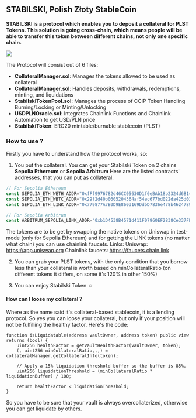 ## STABILSKI, Polish Złoty StableCoin

**STABILSKI is a protocol which enables you to deposit a collateral for PLST Tokens. This solution is going cross-chain, which means people will be able to transfer this token between different chains, not only one specific chain.**

![](https://pbs.twimg.com/profile_banners/1937397911677206529/1750747440/1500x500)

The Protocol will consist out of 6 files:

- **CollateralManager.sol**: Manages the tokens allowed to be used as collateral
- **CollateralManager.sol**: Handles deposits, withdrawals, redemptions, minting, and liquidations
- **StabilskiTokenPool.sol**: Manages the process of CCIP Token Handling Burning/Locking or Minting/Unlocking 
- **USDPLNOracle.sol**: Integrates Chainlink Functions and Chainlink Automation to get USD/PLN price
- **StabilskiToken**: ERC20 mintable/burnable stablecoin (PLST)

### How to use ?
Firstly you have to understand how the protocol works, so:

1. You put the collateral. You can get your Stabilski Token on 2 chains **Sepolia Ethereum** or **Sepolia Arbitrum**
Here are the listed contracts' addresses, that you can put as collateral.
```javascript
// For Sepolia Ethereum
const SEPOLIA_ETH_WETH_ADDR="0xfFf9976782d46CC05630D1f6eBAb18b2324d6B14"
const SEPOLIA_ETH_WBTC_ADDR="0x29f2d40b0605204364af54ec677bd022da425d03"
const SEPOLIA_ETH_LINK_ADDR="0x779877A7B0D9E8603169DdbD7836e478b4624789"

// For Sepolia Arbitrum 
const ARBITRUM_SEPOLIA_LINK_ADDR="0xb1D4538B4571d411F07960EF2838Ce337FE1E80E"
```
The tokens are to be get by swapping the native tokens on Uniswap in test-mode (only for Sepolia Ethereum) and for getting the LINK tokens (no matter what chain) you can use chainlink faucets.
Links:
Uniswap: https://app.uniswap.org
Chainlink faucets: https://faucets.chain.link

2. You can grab your PLST tokens, with the only condition that you borrow less than your collateral is worth based on minCollateralRatio (on different tokens it differs, on some it's 120% in other 150%)

3. You can enjoy Stabilski Token ☺️

#### How can I loose my collateral ?
Where as the name said it's collateral-based stablecoin, it is a lending protocol. So yes you can loose your collateral, but only if your position will not be fulfilling the healthy factor. Here's the code:
```solidity
function isLiquidatable(address vaultOwner, address token) public view returns (bool) {
    uint256 healthFactor = getVaultHealthFactor(vaultOwner, token);
    (, uint256 minCollateralRatio,,,) = collateralManager.getCollateralInfo(token);
    
    // Apply a 15% liquidation threshold buffer so the buffer is 85%.
    uint256 liquidationThreshold = (minCollateralRatio * liquidationBuffer) / 100;

    return healthFactor < liquidationThreshold;
}
```

So you have to be sure that your vault is always overcollaterized, otherwise you can get liquidate by others.
